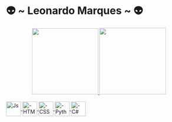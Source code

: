 # 👽 ~ Leonardo Marques ~ 👽

<div align="center">
  <a href="https://github.com/LeonardoMarques7">
  <img height="180em" src="https://github-readme-stats.vercel.app/api?username=LeonardoMarques7&show_icons=true&theme=midnight-purple&include_all_commits=true&count_private=true"/>
  <img height="181em" src="https://github-readme-stats.vercel.app/api/top-langs/?username=LeonardoMarques7&layout=compact&langs_count=7&theme=midnight-purple"/>
</div>
<div style="display: inline_block"><br>
  <img align="center" alt="Js" height="40" width="40" src="https://upload.wikimedia.org/wikipedia/commons/thumb/9/99/Unofficial_JavaScript_logo_2.svg/260px-Unofficial_JavaScript_logo_2.svg.png">
  <img align="center" alt="-HTML" height="40" width="40" src="https://upload.wikimedia.org/wikipedia/commons/thumb/6/61/HTML5_logo_and_wordmark.svg/800px-HTML5_logo_and_wordmark.svg.png">
  <img align="center" alt="-CSS" height="40" width="40" src="https://cdn-icons-png.flaticon.com/512/5968/5968242.png">
  <img align="center" alt="-Python" height="40" width="40" src="https://upload.wikimedia.org/wikipedia/commons/thumb/c/c3/Python-logo-notext.svg/2048px-Python-logo-notext.svg.png">
  <img align="center" alt="-C#" height="40" width="40" src="https://www.avenga.com/wp-content/uploads/2020/11/C-Sharp.png">
</div>
